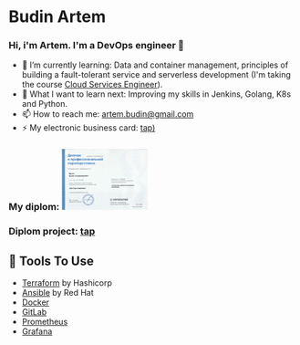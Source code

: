 # Budin Artem

### Hi, i'm Artem. I'm a DevOps engineer 👋

* 🌱 I’m currently learning: Data and container management, principles of building a fault-tolerant service and serverless development (I'm taking the course [Cloud Services Engineer](https://practicum.yandex.ru/ycloud/)).
* 🤔 What I want to learn next: Improving my skills in Jenkins, Golang, K8s and Python.
* 📫 How to reach me: [artem.budin@gmail.com](mailto:artem.budin@gmail.com)
* ⚡ My electronic business card: [tap)](https://taplink.cc/artem_budin)

### My diplom: <img src="https://github.com/Artem-Tvr/My_diplomas_and_certificates/blob/main/diplomas/%20diplom_DevOps_BudinAV.jpg" width=30%>
### Diplom project: [tap](https://github.com/Artem-Tvr/diplom)

## 🔧 Tools To Use

* [Terraform](https://www.terraform.io/) by Hashicorp
* [Ansible](https://www.ansible.com/) by Red Hat
* [Docker](https://www.docker.com/)
* [GitLab](https://about.gitlab.com/)
* [Prometheus](https://prometheus.io/)
* [Grafana](https://grafana.com/)




<!--

📚 My favorite learning sources

**Artem-Tvr/Artem-Tvr** is a ✨ _special_ ✨ repository because its `README.md` (this file) appears on your GitHub profile.

Here are some ideas to get you started:

- 🔭 I’m currently working on ...
- 🌱 I’m currently learning ...
- 👯 I’m looking to collaborate on ...
- 🤔 I’m looking for help with ...
- 💬 Ask me about ...
- 📫 How to reach me: ...
- 😄 Pronouns: ...
- ⚡ Fun fact: ...

### My diplom: [DevOps engineer](https://github.com/Artem-Tvr/My_diplomas_and_certificates/blob/main/diplomas/%20diplom_DevOps_BudinAV.jpg) <img src="https://github.com/Artem-Tvr/My_diplomas_and_certificates/blob/main/diplomas/%20diplom_DevOps_BudinAV.jpg" width="48">

  -->
